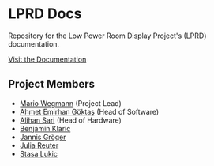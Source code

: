 # LPRD Docs

Repository for the Low Power Room Display Project's (LPRD) documentation.

[Visit the Documentation](https://tha-lprd.github.io/Docs/)

## Project Members

- [Mario Wegmann](https://github.com/Marioheld) (Project Lead)
- [Ahmet Emirhan Göktaş](https://github.com/InfinitePain) (Head of Software)
- [Alihan Sari](https://github.com/Alichandroo) (Head of Hardware)
- [Benjamin Klaric](https://github.com/bklaric1)
- [Jannis Gröger](https://github.com/ynnys)
- [Julia Reuter](https://github.com/jr3511)
- [Stasa Lukic](link.to.github.profile)
